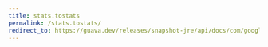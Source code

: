 ```yaml
---
title: stats.tostats
permalink: /stats.tostats/
redirect_to: https://guava.dev/releases/snapshot-jre/api/docs/com/google/common/math/Stats.html#toStats--
---
```


